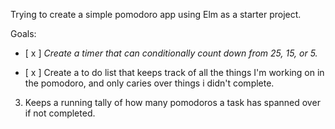 Trying to create a simple pomodoro app using Elm as a starter project.

Goals:

- [ x ] _Create a timer that can conditionally count down from 25, 15, or 5._

- [ x ] Create a to do list that keeps track of all the things I'm working on in the pomodoro, and only caries over things i didn't complete.

3. Keeps a running tally of how many pomodoros a task has spanned over if not completed.
